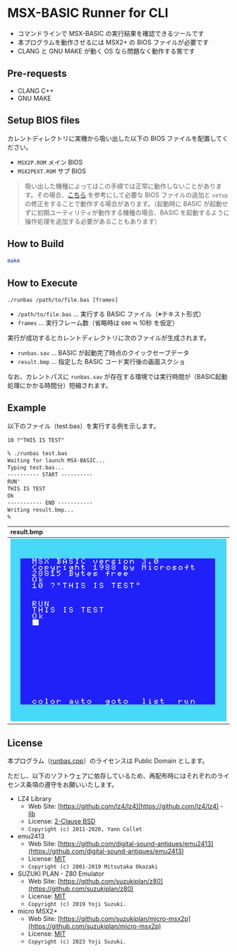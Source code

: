 # MSX-BASIC Runner for CLI

- コマンドラインで MSX-BASIC の実行結果を確認できるツールです
- 本プログラムを動作させるには MSX2+ の BIOS ファイルが必要です
- CLANG と GNU MAKE が動く OS なら問題なく動作する筈です

## Pre-requests

- CLANG C++
- GNU MAKE

## Setup BIOS files

カレントディレクトリに実機から吸い出した以下の BIOS ファイルを配置してください。

- `MSX2P.ROM` メイン BIOS
- `MSX2PEXT.ROM` サブ BIOS

> 吸い出した機種によってはこの手順では正常に動作しないことがあります。その場合、[こちら](https://github.com/suzukiplan/micro-msx2p#2-2-setup-slot) を参考にして必要な BIOS ファイルの追加と `setup` の修正をすることで動作する場合があります。（起動時に BASIC が起動せずに初期ユーティリティが動作する機種の場合、BASIC を起動するように操作処理を追加する必要があることもあります）

## How to Build

```bash
make
```

## How to Execute

```
./runbas /path/to/file.bas [frames]
```

- `/path/to/file.bas` ... 実行する BASIC ファイル（※テキスト形式）
- `frames` ... 実行フレーム数（省略時は `600` ≒ 10秒 を仮定）

実行が成功するとカレントディレクトリに次のファイルが生成されます。

- `runbas.sav` ... BASIC が起動完了時点のクイックセーブデータ
- `result.bmp` ... 指定した BASIC コード実行後の画面スクショ

なお、カレントパスに `runbas.sav` が存在する環境では実行時間が（BASIC起動処理にかかる時間分）短縮されます。

## Example

以下のファイル（test.bas）を実行する例を示します。

```test.bas
10 ?"THIS IS TEST"
```

```text
% ./runbas test.bas
Waiting for launch MSX-BASIC...
Typing test.bas...
---------- START ----------
RUN' 
THIS IS TEST
Ok
----------- END -----------
Writing result.bmp...
%
```

|result.bmp|
|:-|
|![result.bmp](result_example.png)|

## License

本プログラム（[runbas.cpp](runbas.cpp)）のライセンスは Public Domain とします。

ただし、以下のソフトウェアに依存しているため、再配布時にはそれぞれのライセンス条項の遵守をお願いいたします。

- LZ4 Library
  - Web Site: [https://github.com/lz4/lz4](https://github.com/lz4/lz4) - [lib](https://github.com/lz4/lz4/tree/dev/lib)
  - License: [2-Clause BSD](../../licenses-copy/lz4-library.txt)
  - `Copyright (c) 2011-2020, Yann Collet`
- emu2413
  - Web Site: [https://github.com/digital-sound-antiques/emu2413](https://github.com/digital-sound-antiques/emu2413)
  - License: [MIT](../../licenses-copy/emu2413.txt)
  - `Copyright (c) 2001-2019 Mitsutaka Okazaki`
- SUZUKI PLAN - Z80 Emulator
  - Web Site: [https://github.com/suzukiplan/z80](https://github.com/suzukiplan/z80)
  - License: [MIT](../../licenses-copy/z80.txt)
  - `Copyright (c) 2019 Yoji Suzuki.`
- micro MSX2+
  - Web Site: [https://github.com/suzukiplan/micro-msx2p](https://github.com/suzukiplan/micro-msx2p)
  - License: [MIT](../../LICENSE.txt)
  - `Copyright (c) 2023 Yoji Suzuki.`
